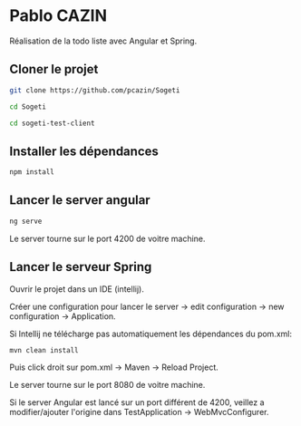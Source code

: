 # Pablo CAZIN

Réalisation de la todo liste avec Angular et Spring.

## Cloner le projet

```bash
git clone https://github.com/pcazin/Sogeti
```

```bash
cd Sogeti
```

```bash
cd sogeti-test-client
```

## Installer les dépendances

```bash
npm install
```

## Lancer le server angular

```bash
ng serve
```

Le server tourne sur le port 4200 de voitre machine.

## Lancer le serveur Spring

Ouvrir le projet dans un IDE (intellij).

Créer une configuration pour lancer le server -> edit configuration -> new configuration -> Application.

Si Intellij ne télécharge pas automatiquement les dépendances du pom.xml:

```bash
mvn clean install
```

Puis click droit sur pom.xml -> Maven -> Reload Project.

Le server tourne sur le port 8080 de voitre machine.

Si le server Angular est lancé sur un port différent de 4200, 
veillez a modifier/ajouter l'origine dans TestApplication -> WebMvcConfigurer.




